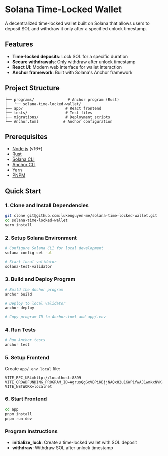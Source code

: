 # Solana Time-Locked Wallet

A decentralized time-locked wallet built on Solana that allows users to deposit SOL and withdraw it only after a specified unlock timestamp.

## Features

- **Time-locked deposits**: Lock SOL for a specific duration
- **Secure withdrawals**: Only withdraw after unlock timestamp
- **React UI**: Modern web interface for wallet interaction
- **Anchor framework**: Built with Solana's Anchor framework

## Project Structure

```
├── programs/               # Anchor program (Rust)
│   └── solana-time-locked-wallet/
├── app/                   # React frontend
├── tests/                 # Test files
├── migrations/            # Deployment scripts
└── Anchor.toml           # Anchor configuration
```

## Prerequisites

- [Node.js](https://nodejs.org/) (v16+)
- [Rust](https://rustup.rs/)
- [Solana CLI](https://docs.solana.com/cli/install-solana-cli-tools)
- [Anchor CLI](https://www.anchor-lang.com/docs/installation)
- [Yarn](https://yarnpkg.com/)
- [PNPM](https://pnpm.io/)

## Quick Start

### 1. Clone and Install Dependencies

```bash
git clone git@github.com:lukenguyen-me/solana-time-locked-wallet.git
cd solana-time-locked-wallet
yarn install
```

### 2. Setup Solana Environment

```bash
# Configure Solana CLI for local development
solana config set -ul

# Start local validator
solana-test-validator
```

### 3. Build and Deploy Program

```bash
# Build the Anchor program
anchor build

# Deploy to local validator
anchor deploy

# Copy program ID to Anchor.toml and app/.env
```

### 4. Run Tests

```bash
# Run Anchor tests
anchor test
```

### 5. Setup Frontend

Create `app/.env.local` file:

```env
VITE_RPC_URL=http://localhost:8899
VITE_CROWDFUNDING_PROGRAM_ID=AgrusQgGxVBPiKBjjNAQx82u1KWP1fwAJ1wmkxNVKHWQ
VITE_NETWORK=localnet
```

### 6. Start Frontend

```bash
cd app
pnpm install
pnpm run dev
```

### Program Instructions

- **initialize_lock**: Create a time-locked wallet with SOL deposit
- **withdraw**: Withdraw SOL after unlock timestamp
